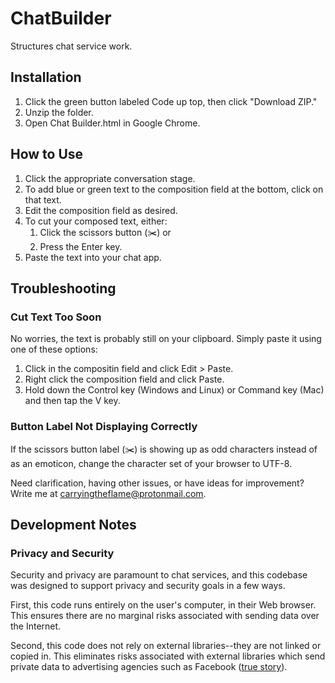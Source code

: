# ChatBuilder
 Structures chat service work.


## Installation
1. Click the green button labeled Code up top, then click "Download ZIP."
2. Unzip the folder.
3. Open Chat Builder.html in Google Chrome.


## How to Use
1. Click the appropriate conversation stage.
2. To add blue or green text to the composition field at the bottom, click on that text.
3. Edit the composition field as desired.
4. To cut your composed text, either:
    1. Click the scissors button (✂️) or 
    2. Press the Enter key.
5. Paste the text into your chat app.


## Troubleshooting

### Cut Text Too Soon
No worries, the text is probably still on your clipboard. Simply paste it using one of these options:
1. Click in the compositin field and click Edit > Paste.
1. Right click the composition field and click Paste.
3. Hold down the Control key (Windows and Linux) or Command key (Mac) and then tap the V key.

### Button Label Not Displaying Correctly
If the scissors button label (✂️) is showing up as odd characters instead of as an emoticon, change the character set of your browser to UTF-8.

Need clarification, having other issues, or have ideas for improvement? Write me at <carryingtheflame@protonmail.com>.


## Development Notes

### Privacy and Security
Security and privacy are paramount to chat services, and this codebase was designed to support privacy and security goals in a few ways.

First, this code runs entirely on the user's computer, in their Web browser. This ensures there are no marginal risks associated with sending data over the Internet.

Second, this code does not rely on external libraries--they are not linked or copied in. This eliminates risks associated with external libraries which send private data to advertising agencies such as Facebook ([true story](https://www.statnews.com/2023/06/13/suicide-hotlines-988-data-privacy-facebook/)).

